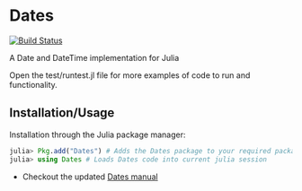 # Dates

[![Build Status](https://travis-ci.org/karbarcca/Dates.jl.png)](https://travis-ci.org/karbarcca/Dates.jl)


A Date and DateTime implementation for Julia

Open the test/runtest.jl file for more examples of code to run and functionality.

Installation/Usage
--
Installation through the Julia package manager:
```julia
julia> Pkg.add("Dates") # Adds the Dates package to your required packages list; installs package
julia> using Dates # Loads Dates code into current julia session
```


* Checkout the updated [Dates manual](https://github.com/karbarcca/Dates.jl/wiki/Dates-Documentation)
